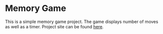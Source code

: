 # Memory Game
This is a simple memory game project. The game displays number of moves as well as a timer. Project site can be found [here](http://htmlpreview.github.io/?https://github.com/ssaleem/Memory-Game/blob/master/index.html).